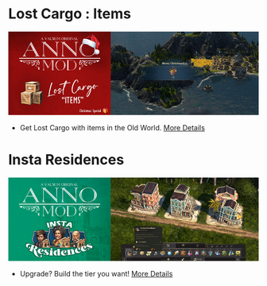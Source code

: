 # Lost Cargo : Items

![](./files/lostcargobanner.jpg)

- Get Lost Cargo with items in the Old World. [More Details](./files/LOSTCARGO.md)


# Insta Residences

![](./files/instaresbanner.jpg)

- Upgrade? Build the tier you want! [More Details](./files/INSTARES.md)

